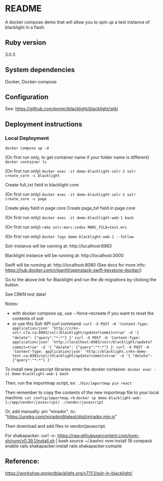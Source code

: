 # README

A docker compose demo that will allow you to spin up a test instance of blacklight in a flash.

## Ruby version
3.0.3

## System dependencies
Docker, Docker-compose

## Configuration
See: https://github.com/projectblacklight/blacklight/wiki

## Deployment instructions

### Local Deployment

`docker compose up -d`

(On first run only, to get container name if your folder name is different) `docker container ls`

(On first run only) `docker exec -it demo-blacklight-solr-1 solr create_core -c blacklight`

Create full_txt field in blacklight core

(On first run only) `docker exec -it demo-blacklight-solr-1 solr create_core -c page`

Create pkey field in page core
Create page_txt field in page core

(On first run only) `docker exec -it demo-blacklight-web-1 bash`

(On first run only)
`rake solr:marc:index MARC_FILE=test.mrc`

(On first run only) `docker logs demo-blacklight-web-1 --follow`

Solr instance will be running at:
http://localhost:8983

Blacklight instance will be running at:
http://localhost:3000

Swift will be running at:
http://localhost:8080
(See docs for more info: https://hub.docker.com/r/jeantil/openstack-swift-keystone-docker/)

Go to the above link for Blacklight and run the db migrations by clicking the button.

See CRKN test data!

Notes: 
* with docker compose up, use --force-recreate if you want to reset the contents of solr
* or use this Solr API curl command:
`curl -X POST -H 'Content-Type: application/json' 'http://crkn-solr.c7a.ca:8983/solr/blacklight/update?commit=true' -d '{ "delete": {"query":"*:*"} }'`
`curl -X POST -H 'Content-Type: application/json' 'http://localhost:8983/solr/blacklight/update?commit=true' -d '{ "delete": {"query":"*:*"} }'`
`curl -X POST -H 'Content-Type: application/json' 'http://blacklight.crkn-demo-test.ca:8983/solr/blacklight/update?commit=true' -d '{ "delete": {"query":"*:*"} }'`


To install new javascript libraries enter the docker container.
`docker exec -it demo-blacklight-web-1 bash`

Then, run the importmap script, ex:
`./bin/importmap pin react`


Then remember to copy the contents of the new importmap file to your local machine.
`cat config/importmap.rb`
`docker cp demo-blacklight-web-1:/app/vendor/javascript/ ./vendor/javascript`

Or, add manually:
pin "mirador", to: "https://unpkg.com/mirador@latest/dist/mirador.min.js"

Then download and add files to vendor/javascript.

For shakapacker:
curl -o- https://raw.githubusercontent.com/nvm-sh/nvm/v0.39.1/install.sh | bash
source ~/.bashrc
nvm install 18
corepack enable
rails shakapacker:install
rails shakapacker:compile

## Reference:
https://workshop.projectblacklight.org/v7.11.1/solr-in-blacklight/